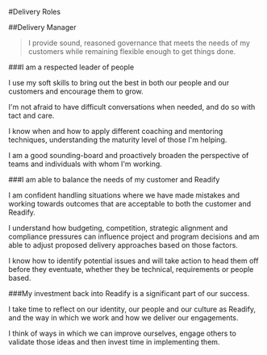 #Delivery Roles

##Delivery Manager

> I provide sound, reasoned governance that meets the needs of my customers while remaining flexible enough to get things done.

###I am a respected leader of people

I use my soft skills to bring out the best in both our people and our customers and encourage them to grow.

I'm not afraid to have difficult conversations when needed, and do so with tact and care.

I know when and how to apply different coaching and mentoring techniques, understanding the maturity level of those I'm helping.

I am a good sounding-board and proactively broaden the perspective of teams and individuals with whom I'm working.

###I am able to balance the needs of my customer and Readify

I am confident handling situations where we have made mistakes and working towards outcomes that are acceptable to both the customer and Readify.

I understand how budgeting, competition, strategic alignment and compliance pressures can influence project and program decisions and am able to adjust proposed delivery approaches based on those factors.

I know how to identify potential issues and will take action to head them off before they eventuate, whether they be technical, requirements or people based.

###My investment back into Readify is a significant part of our success.

I take time to reflect on our identity, our people and our culture as Readify, and the way in which we work and how we deliver our engagements. 

I think of ways in which we can improve ourselves, engage others to validate those ideas and then invest time in implementing them.
